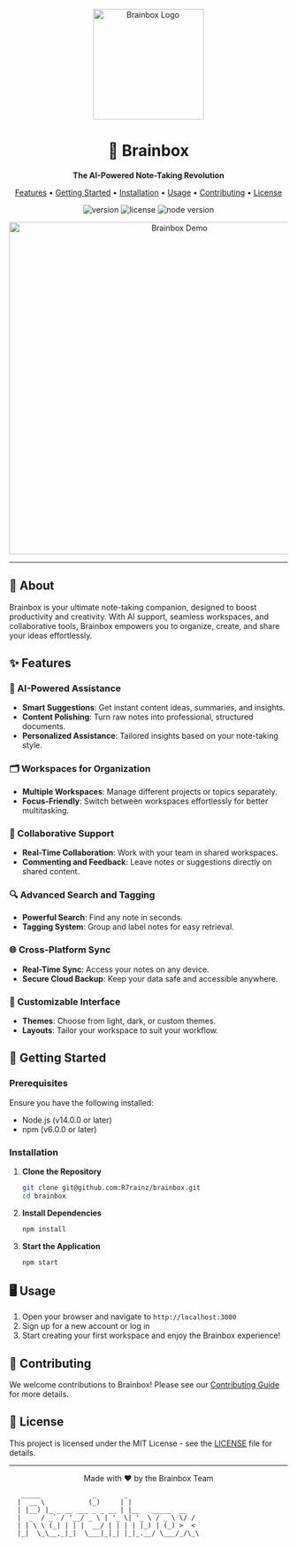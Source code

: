 <p align="center">
  <img src="https://your-image-url-here.com/brainbox-logo.png" alt="Brainbox Logo" width="200"/>
</p>

<h1 align="center">🧠 Brainbox</h1>

<p align="center">
  <strong>The AI-Powered Note-Taking Revolution</strong>
</p>

<p align="center">
  <a href="#features">Features</a> •
  <a href="#getting-started">Getting Started</a> •
  <a href="#installation">Installation</a> •
  <a href="#usage">Usage</a> •
  <a href="#contributing">Contributing</a> •
  <a href="#license">License</a>
</p>

<p align="center">
  <img src="https://img.shields.io/badge/version-1.0.0-blue.svg" alt="version"/>
  <img src="https://img.shields.io/badge/license-MIT-green.svg" alt="license"/>
  <img src="https://img.shields.io/badge/node-%3E%3D%2014.0.0-brightgreen.svg" alt="node version"/>
</p>

<p align="center">
  <img src="https://your-image-url-here.com/brainbox-demo.gif" alt="Brainbox Demo" width="600"/>
</p>

---

## 🌟 About

Brainbox is your ultimate note-taking companion, designed to boost productivity and creativity. With AI support, seamless workspaces, and collaborative tools, Brainbox empowers you to organize, create, and share your ideas effortlessly.

## ✨ Features

### 🚀 AI-Powered Assistance
- **Smart Suggestions**: Get instant content ideas, summaries, and insights.
- **Content Polishing**: Turn raw notes into professional, structured documents.
- **Personalized Assistance**: Tailored insights based on your note-taking style.

### 🗂️ Workspaces for Organization
- **Multiple Workspaces**: Manage different projects or topics separately.
- **Focus-Friendly**: Switch between workspaces effortlessly for better multitasking.

### 🤝 Collaborative Support
- **Real-Time Collaboration**: Work with your team in shared workspaces.
- **Commenting and Feedback**: Leave notes or suggestions directly on shared content.

### 🔍 Advanced Search and Tagging
- **Powerful Search**: Find any note in seconds.
- **Tagging System**: Group and label notes for easy retrieval.

### 🌐 Cross-Platform Sync
- **Real-Time Sync**: Access your notes on any device.
- **Secure Cloud Backup**: Keep your data safe and accessible anywhere.

### 🎨 Customizable Interface
- **Themes**: Choose from light, dark, or custom themes.
- **Layouts**: Tailor your workspace to suit your workflow.

## 🚀 Getting Started

### Prerequisites

Ensure you have the following installed:
- Node.js (v14.0.0 or later)
- npm (v6.0.0 or later)

### Installation

1. **Clone the Repository**
   ```bash
   git clone git@github.com:R7rainz/brainbox.git
   cd brainbox
   ```

2. **Install Dependencies**
   ```bash
   npm install
   ```

3. **Start the Application**
   ```bash
   npm start
   ```

## 🖥️ Usage

1. Open your browser and navigate to `http://localhost:3000`
2. Sign up for a new account or log in
3. Start creating your first workspace and enjoy the Brainbox experience!

## 🤝 Contributing

We welcome contributions to Brainbox! Please see our [Contributing Guide](CONTRIBUTING.md) for more details.

## 📄 License

This project is licensed under the MIT License - see the [LICENSE](LICENSE) file for details.

---

<p align="center">
  Made with ❤️ by the Brainbox Team
</p>

```
   _____             _       _               
  |  __ \           (_)     | |              
  | |__) |_ _ __ ___ _ _ __ | |__   _____  __
  |  _  / _` / '__/ _ \ | '_ \| '_ \ / _ \ \/ /
  | | \ \ (_| | | |  __/ | | | | |_) | (_) >  < 
  |_|  \_\__,_|_|  \___|_|_| |_|_.__/ \___/_/\_\
```

